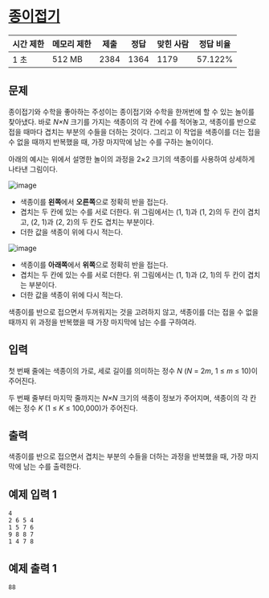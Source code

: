 # [종이접기](https://www.acmicpc.net/problem/16504)

| 시간 제한 | 메모리 제한 | 제출 | 정답 | 맞힌 사람 | 정답 비율 |
| --- | --- | --- | --- | --- | --- |
| 1 초 | 512 MB | 2384 | 1364 | 1179 | 57.122% |

## 문제

종이접기와 수학을 좋아하는 주성이는 종이접기와 수학을 한꺼번에 할 수 있는 놀이를 찾아냈다. 바로 *N×N* 크기를 가지는 색종이의 각 칸에 수를 적어놓고, 색종이를 반으로 접을 때마다 겹치는 부분의 수들을 더하는 것이다. 그리고 이 작업을 색종이를 더는 접을 수 없을 때까지 반복했을 때, 가장 마지막에 남는 수를 구하는 놀이이다.

아래의 예시는 위에서 설명한 놀이의 과정을 2×2 크기의 색종이를 사용하여 상세하게 나타낸 그림이다.

![image](https://upload.acmicpc.net/502c10b1-3915-4ee6-8027-5e37cadf4d42/-/preview/)

- 색종이를 **왼쪽**에서 **오른쪽**으로 정확히 반을 접는다.
- 겹치는 두 칸에 있는 수를 서로 더한다. 위 그림에서는 (1, 1)과 (1, 2)의 두 칸이 겹치고, (2, 1)과 (2, 2)의 두 칸도 겹치는 부분이다.
- 더한 값을 색종이 위에 다시 적는다.

![image](https://upload.acmicpc.net/b3c88296-8745-4929-b4d6-c4ac9a5ddc0d/-/preview/)

- 색종이를 **아래쪽**에서 **위쪽**으로 정확히 반을 접는다.
- 겹치는 두 칸에 있는 수를 서로 더한다. 위 그림에서는 (1, 1)과 (2, 1)의 두 칸이 겹치는 부분이다.
- 더한 값을 색종이 위에 다시 적는다.

색종이를 반으로 접으면서 두꺼워지는 것을 고려하지 않고, 색종이를 더는 접을 수 없을 때까지 위 과정을 반복했을 때 가장 마지막에 남는 수를 구하여라.

## 입력

첫 번째 줄에는 색종이의 가로, 세로 길이를 의미하는 정수 *N* (*N* = 2*m*, 1 ≤ *m* ≤ 10)이 주어진다.

두 번째 줄부터 마지막 줄까지는 *N×N* 크기의 색종이 정보가 주어지며, 색종이의 각 칸에는 정수 *K* (1 ≤ *K* ≤ 100,000)가 주어진다.

## 출력

색종이를 반으로 접으면서 겹치는 부분의 수들을 더하는 과정을 반복했을 때, 가장 마지막에 남는 수를 출력한다.

## 예제 입력 1

```
4
2 6 5 4
1 5 7 6
9 8 8 7
1 4 7 8

```

## 예제 출력 1

```
88
```
